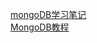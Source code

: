 [mongoDB学习笔记](https://github.com/qianjiahao/MongoDB)<br />
[MongoDB教程](http://www.runoob.com/mongodb/mongodb-tutorial.html)
